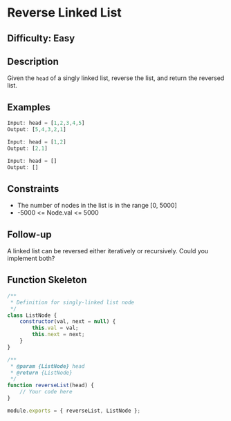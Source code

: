 # Reverse Linked List

## Difficulty: Easy

## Description

Given the `head` of a singly linked list, reverse the list, and return the reversed list.

## Examples

```javascript
Input: head = [1,2,3,4,5]
Output: [5,4,3,2,1]

Input: head = [1,2]
Output: [2,1]

Input: head = []
Output: []
```

## Constraints

- The number of nodes in the list is in the range [0, 5000]
- -5000 <= Node.val <= 5000

## Follow-up

A linked list can be reversed either iteratively or recursively. Could you implement both?

## Function Skeleton

```javascript
/**
 * Definition for singly-linked list node
 */
class ListNode {
    constructor(val, next = null) {
        this.val = val;
        this.next = next;
    }
}

/**
 * @param {ListNode} head
 * @return {ListNode}
 */
function reverseList(head) {
    // Your code here
}

module.exports = { reverseList, ListNode };
```
